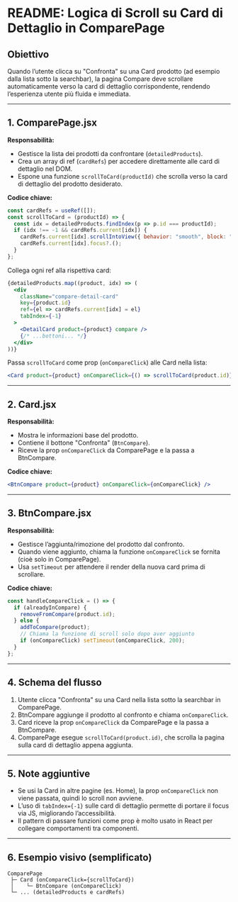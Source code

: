 # README: Logica di Scroll su Card di Dettaglio in ComparePage

## Obiettivo
Quando l’utente clicca su "Confronta" su una Card prodotto (ad esempio dalla lista sotto la searchbar), la pagina Compare deve scrollare automaticamente verso la card di dettaglio corrispondente, rendendo l’esperienza utente più fluida e immediata.

---

## 1. ComparePage.jsx
**Responsabilità:**
- Gestisce la lista dei prodotti da confrontare (`detailedProducts`).
- Crea un array di ref (`cardRefs`) per accedere direttamente alle card di dettaglio nel DOM.
- Espone una funzione `scrollToCard(productId)` che scrolla verso la card di dettaglio del prodotto desiderato.

**Codice chiave:**
```jsx
const cardRefs = useRef([]);
const scrollToCard = (productId) => {
  const idx = detailedProducts.findIndex(p => p.id === productId);
  if (idx !== -1 && cardRefs.current[idx]) {
    cardRefs.current[idx].scrollIntoView({ behavior: "smooth", block: "center" });
    cardRefs.current[idx].focus?.();
  }
};
```
Collega ogni ref alla rispettiva card:
```jsx
{detailedProducts.map((product, idx) => (
  <div
    className="compare-detail-card"
    key={product.id}
    ref={el => cardRefs.current[idx] = el}
    tabIndex={-1}
  >
    <DetailCard product={product} compare />
    {/* ...bottoni... */}
  </div>
))}
```
Passa `scrollToCard` come prop (`onCompareClick`) alle Card nella lista:
```jsx
<Card product={product} onCompareClick={() => scrollToCard(product.id)} />
```

---

## 2. Card.jsx
**Responsabilità:**
- Mostra le informazioni base del prodotto.
- Contiene il bottone "Confronta" (`BtnCompare`).
- Riceve la prop `onCompareClick` da ComparePage e la passa a BtnCompare.

**Codice chiave:**
```jsx
<BtnCompare product={product} onCompareClick={onCompareClick} />
```

---

## 3. BtnCompare.jsx
**Responsabilità:**
- Gestisce l’aggiunta/rimozione del prodotto dal confronto.
- Quando viene aggiunto, chiama la funzione `onCompareClick` se fornita (cioè solo in ComparePage).
- Usa `setTimeout` per attendere il render della nuova card prima di scrollare.

**Codice chiave:**
```jsx
const handleCompareClick = () => {
  if (alreadyInCompare) {
    removeFromCompare(product.id);
  } else {
    addToCompare(product);
    // Chiama la funzione di scroll solo dopo aver aggiunto
    if (onCompareClick) setTimeout(onCompareClick, 200);
  }
};
```

---

## 4. Schema del flusso
1. Utente clicca "Confronta" su una Card nella lista sotto la searchbar in ComparePage.
2. BtnCompare aggiunge il prodotto al confronto e chiama `onCompareClick`.
3. Card riceve la prop `onCompareClick` da ComparePage e la passa a BtnCompare.
4. ComparePage esegue `scrollToCard(product.id)`, che scrolla la pagina sulla card di dettaglio appena aggiunta.

---

## 5. Note aggiuntive
- Se usi la Card in altre pagine (es. Home), la prop `onCompareClick` non viene passata, quindi lo scroll non avviene.
- L’uso di `tabIndex={-1}` sulle card di dettaglio permette di portare il focus via JS, migliorando l’accessibilità.
- Il pattern di passare funzioni come prop è molto usato in React per collegare comportamenti tra componenti.

---

## 6. Esempio visivo (semplificato)
```
ComparePage
 ├─ Card (onCompareClick={scrollToCard})
 │    └─ BtnCompare (onCompareClick)
 └─ ... (detailedProducts e cardRefs)
```